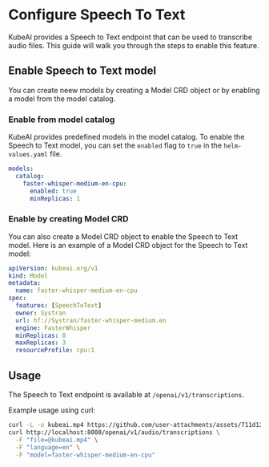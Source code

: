 # Configure Speech To Text

KubeAI provides a Speech to Text endpoint that can be used to transcribe audio files. This guide will walk you through the steps to enable this feature.

## Enable Speech to Text model
You can create neew models by creating a Model CRD object or by enabling a model from the model catalog.

### Enable from model catalog
KubeAI provides predefined models in the model catalog. To enable the Speech to Text model, you can set the `enabled` flag to `true` in the `helm-values.yaml` file.

```yaml
models:
  catalog:
    faster-whisper-medium-en-cpu:
      enabled: true
      minReplicas: 1
```

### Enable by creating Model CRD
You can also create a Model CRD object to enable the Speech to Text model. Here is an example of a Model CRD object for the Speech to Text model:

```yaml
apiVersion: kubeai.org/v1
kind: Model
metadata:
  name: faster-whisper-medium-en-cpu
spec:
  features: [SpeechToText]
  owner: Systran
  url: hf://Systran/faster-whisper-medium.en
  engine: FasterWhisper
  minReplicas: 0
  maxReplicas: 3
  resourceProfile: cpu:1
```

## Usage
The Speech to Text endpoint is available at `/openai/v1/transcriptions`.

Example usage using curl:

```bash
curl -L -o kubeai.mp4 https://github.com/user-attachments/assets/711d1279-6af9-4c6c-a052-e59e7730b757
curl http://localhost:8000/openai/v1/audio/transcriptions \
  -F "file=@kubeai.mp4" \
  -F "language=en" \
  -F "model=faster-whisper-medium-en-cpu"
```
